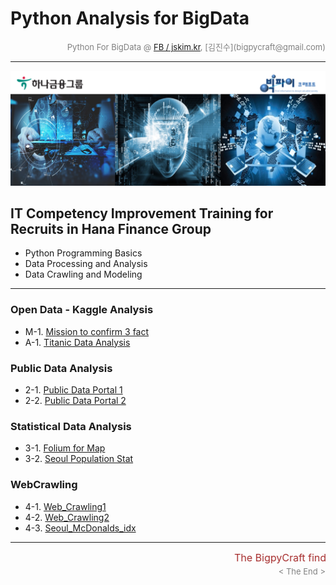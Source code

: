 
# Python Analysis for BigData

<div align='right'><font size=2 color='gray'>Python For BigData @ <font color='blue'><a href='https://www.facebook.com/jskim.kr'>FB / jskim.kr</a></font>, [김진수](bigpycraft@gmail.com)</font></div>
<hr>

<img src="../images/img_front_readme.png">

## IT Competency Improvement Training for Recruits in Hana Finance Group
- Python Programming Basics
- Data Processing and Analysis
- Data Crawling and Modeling

<hr>

### Open Data - Kaggle Analysis
- M-1. [Mission to confirm 3 fact                   ][bda-M1]
- A-1. [Titanic Data Analysis                       ][bda-12]

### Public Data Analysis
- 2-1. [Public Data Portal 1                        ][bda-21]
- 2-2. [Public Data Portal 2                        ][bda-22]

### Statistical Data Analysis
- 3-1. [Folium for Map                              ][bda-32]
- 3-2. [Seoul Population Stat                       ][bda-33]


### WebCrawling
- 4-1. [Web_Crawling1                               ][bda-41]
- 4-2. [Web_Crawling2                               ][bda-42]
- 4-3. [Seoul_McDonalds_idx                         ][bda-43]


[bda-M1]:  https://htmlpreview.github.io/?https://github.com/bigpycraft/ict19apr-hanafin/blob/master/section-C/html/PD_DA_310_Kaggle_Stat_Visualize___Mission.html          "Go bda-M1"
[bda-11]:  https://htmlpreview.github.io/?https://github.com/bigpycraft/ict19apr-hanafin/blob/master/section-C/html/PD_DA_311_Kaggle_Stat_Visualize.html                    "Go bda-11"
[bda-12]:  https://htmlpreview.github.io/?https://github.com/bigpycraft/ict19apr-hanafin/blob/master/section-C/html/PD_DA_312_Kaggle_Titanic_ver3.html                      "Go bda-12"
[bda-M2]:  https://htmlpreview.github.io/?https://github.com/bigpycraft/ict19apr-hanafin/blob/master/section-C/html/PD_DA_323_DataGoKr_CCTV현황_in2017___Mission.html       "Go bda-M2"
[bda-21]:  https://htmlpreview.github.io/?https://github.com/bigpycraft/ict19apr-hanafin/blob/master/section-C/html/PD_DA_321_DataGoKr_노화빌딩.html                        "Go bda-21"
[bda-22]:  https://htmlpreview.github.io/?https://github.com/bigpycraft/ict19apr-hanafin/blob/master/section-C/html/PD_DA_322_DataGoKr_범죄발생.html                        "Go bda-22"
[bda-23]:  https://htmlpreview.github.io/?https://github.com/bigpycraft/ict19apr-hanafin/blob/master/section-C/html/PD_DA_323_DataGoKr_CCTV현황_in2017_ver2.html            "Go bda-23"
[bda-31]:  https://htmlpreview.github.io/?https://github.com/bigpycraft/ict19apr-hanafin/blob/master/section-C/html/PD_DA_331_OpenGov_Seoul_CCTV_in2018_ver3.html           "Go bda-31"
[bda-32]:  https://htmlpreview.github.io/?https://github.com/bigpycraft/ict19apr-hanafin/blob/master/section-C/html/PD_DA_332_Folium_for_Map_ver2.html                      "Go bda-32"
[bda-33]:  https://htmlpreview.github.io/?https://github.com/bigpycraft/ict19apr-hanafin/blob/master/section-C/html/PD_DA_333_Seoul_Population_18_3Q.html                   "Go bda-33"
[bda-41]:  https://htmlpreview.github.io/?https://github.com/bigpycraft/ict19apr-hanafin/blob/master/section-C/html/PE_DA_411_Web_Crawling1_ver3.html                       "Go bda-41"
[bda-42]:  https://htmlpreview.github.io/?https://github.com/bigpycraft/ict19apr-hanafin/blob/master/section-C/html/PE_DA_412_Web_Crawling2_ver3.html                       "Go bda-42"
[bda-43]:  https://htmlpreview.github.io/?https://github.com/bigpycraft/ict19apr-hanafin/blob/master/section-C/html/PE_DA_420_Seoul_McDonalds_idx_ver3.html                 "Go bda-43"


<hr>
<marquee><font size=3 color='brown'>The BigpyCraft find the information to design valuable society with Technology & Craft.</font></marquee>
<div align='right'><font size=2 color='gray'> &lt; The End &gt; </font></div>

